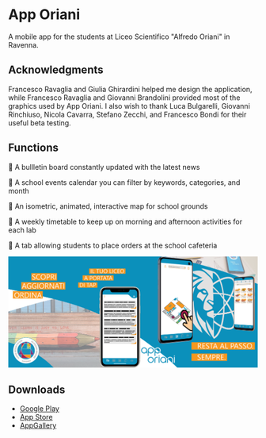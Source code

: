 # App Oriani
A mobile app for the students at Liceo Scientifico "Alfredo Oriani" in Ravenna.

## Acknowledgments
Francesco Ravaglia and Giulia Ghirardini helped me design the application, while
Francesco Ravaglia and Giovanni Brandolini provided most of the graphics used by
App Oriani. I also wish to thank Luca Bulgarelli, Giovanni Rinchiuso, Nicola
Cavarra, Stefano Zecchi, and Francesco Bondi for their useful beta testing.

## Functions
📰 A bullletin board constantly updated with the latest news

📆 A school events calendar you can filter by keywords, categories, and month

🧭 An isometric, animated, interactive map for school grounds

🧪 A weekly timetable to keep up on morning and afternoon activities for each lab

🥪 A tab allowing students to place orders at the school cafeteria

![Banner](banner.png)

## Downloads
- [Google Play](https://play.google.com/store/apps/details?id=it.edu.liceoscientificoravenna.apporiani&gl=IT)
- [App Store](https://apps.apple.com/it/app/app-oriani/id1531844939)
- [AppGallery](https://appgallery.cloud.huawei.com/ag/n/app/C103011083?channelId=sito_liceo&id=5013601de18f4a67ad24e8227ad50bda&s=63F68391FEF91BE5BFAD3EE9B39B956D7AE6896733B67F1239647995DACD97EE&detailType=0&v=)
